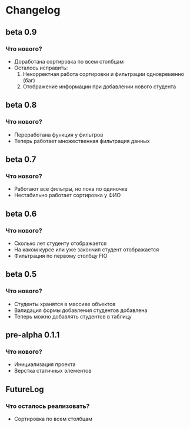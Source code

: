 # Changelog


## beta 0.9

### Что нового?

- Доработана сортировка по всем столбцам
- Осталось исправить:
  1) Некорректная работа сортировки и фильтрации одновременно (баг)
  2) Отображение информации при добавлении нового студента

## beta 0.8

### Что нового?

- Переработана функция у фильтров
- Теперь работает множественная фильтрация данных

## beta 0.7

### Что нового?

- Работают все фильтры, но пока по одиночке
- Нестабильно работает сортировка у ФИО


## beta 0.6

### Что нового?

- Сколько лет студенту отображается
- На каком курсе или уже закончил студент отображается
- Фильтрация по первому столбцу FIO

## beta 0.5

### Что нового?

- Студенты хранятся в массиве объектов
- Валидация формы добавления студентов добавлена
- Теперь можно добавлять студентов в таблицу

## pre-alpha 0.1.1

### Что нового?

- Инициализация проекта
- Верстка статичных элементов


## FutureLog
### Что осталось реализовать?

- Сортировка по всем столбцам
